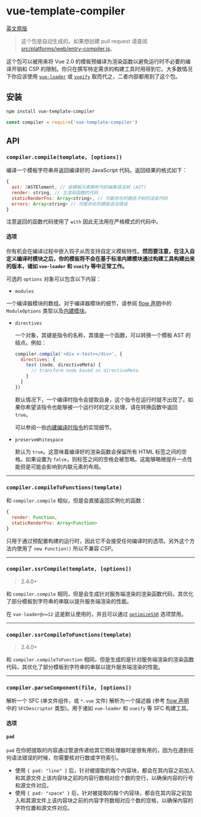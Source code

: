 # vue-template-compiler

[英文原版](https://github.com/vuejs/vue/tree/dev/packages/vue-template-compiler/README.md)

> 这个包是自动生成的。如果想创建 pull request 请查阅 [src/platforms/web/entry-compiler.js](https://github.com/vuejs/vue/tree/dev/src/platforms/web/entry-compiler.js)。

这个包可以被用来将 Vue 2.0 的模板预编译为渲染函数以避免运行时不必要的编译开销和 CSP 的限制。你只在撰写特定需求的构建工具时用得到它。大多数情况下你应该使用 [`vue-loader`](https://github.com/vuejs/vue-loader) 或 [`vueify`](https://github.com/vuejs/vueify) 取而代之，二者内部都用到了这个包。

## 安装

``` bash
npm install vue-template-compiler
```

``` js
const compiler = require('vue-template-compiler')
```

## API

### `compiler.compile(template, [options])`

编译一个模板字符串并返回编译好的 JavaScript 代码。返回结果的格式如下：

``` js
{
  ast: ?ASTElement, // 由模板元素解析为的抽象语法树 (AST)
  render: string, // 主渲染函数的代码
  staticRenderFns: Array<string>, // 可能存在的静态子树的渲染代码
  errors: Array<string> // 可能存在的模板语法错误
}
```

注意返回的函数代码使用了 `with` 因此无法用在严格模式的代码中。

#### 选项

你有机会在编译过程中嵌入钩子从而支持自定义模板特性。**然而要注意，在注入自定义编译时模块之后，你的模板将不会在基于标准内建模块通过构建工具构建出来的版本，诸如 `vue-loader` 和 `vueify` 等中正常工作。**

可选的 `options` 对象可以包含以下内容：

- `modules`

一个编译器模块的数组。对于编译器模块的细节，请参阅 [flow 声明](https://github.com/vuejs/vue/blob/dev/flow/compiler.js#L39-L51)中的 `ModuleOptions` 类型以及[内建模块](https://github.com/vuejs/vue/tree/dev/src/platforms/web/compiler/modules)。

- `directives`

  一个对象，其键是指令的名称，其值是一个函数，可以转换一个模板 AST 的结点。例如：

  ``` js
  compiler.compile('<div v-test></div>', {
    directives: {
      test (node, directiveMeta) {
        // transform node based on directiveMeta
      }
    }
  })
  ```

  默认情况下，一个编译时指令会提取自身，这个指令在运行时就不出现了。如果你希望该指令也能够被一个运行时的定义处理，请在转换函数中返回 `true`。

  可以参阅一些[内建编译时指令](https://github.com/vuejs/vue/tree/dev/src/platforms/web/compiler/directives)的实现细节。

- `preserveWhitespace`

  默认为 `true`。这意味着编译好的渲染函数会保留所有 HTML 标签之间的空格。如果设置为 `false`，则标签之间的空格会被忽略。这能够略微提升一点性能但是可能会影响到内联元素的布局。

---

### `compiler.compileToFunctions(template)`

和 `compiler.compile` 相似，但是会直接返回实例化的函数：

``` js
{
  render: Function,
  staticRenderFns: Array<Function>
}
```

只用于通过预配置构建的运行时，因此它不会接受任何编译时的选项。另外这个方法内使用了 `new Function()` 所以不兼容 CSP。

---

### `compiler.ssrCompile(template, [options])`

> 2.4.0+

和 `compiler.compile` 相同，但是会生成针对服务端渲染的渲染函数代码，其优化了部分模板到字符串的串联以提升服务端渲染的性能。

在 `vue-loader@>=12` 这是默认使用的，并且可以通过 [`optimizeSSR`](https://vue-loader.vuejs.org/zh-cn/options.html#optimizessr) 选项禁用。

---

### `compiler.ssrCompileToFunctions(template)`

> 2.4.0+

和 `compiler.compileToFunction` 相同，但是生成的是针对服务端渲染的渲染函数代码，其优化了部分模板到字符串的串联以提升服务端渲染的性能。

---

### `compiler.parseComponent(file, [options])`

解析一个 SFC (单文件组件，或 `*.vue` 文件) 解析为一个描述器 (参考 [flow 声明](https://github.com/vuejs/vue/blob/dev/flow/compiler.js) 中的 `SFCDescriptor` 类型)。用于诸如 `vue-loader` 和 `vueify` 等 SFC 构建工具。

#### 选项

#### `pad`

`pad` 在你把提取的内容通过管道传递给其它预处理器时是很有用的，因为在遇到任何语法错误的时候，你需要核对行数或字符索引。

- 使用 `{ pad: "line" }` 后，针对被提取的每个内容块，都会在其内容之前加入和其源文件上该内容块之前的内容行数相对应个数的空行，以确保内容的行号和源文件对应。
- 使用 `{ pad: "space" }` 后，针对被提取的每个内容块，都会在其内容之前加入和其源文件上该内容块之前的内容字符数相对应个数的空格，以确保内容的字符位置和源文件对应。
